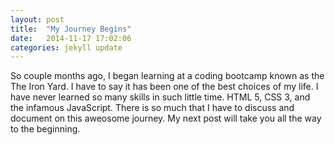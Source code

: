 ```yaml
---
layout: post
title:  "My Journey Begins"
date:   2014-11-17 17:02:06
categories: jekyll update
---
```


So couple months ago, I began learning at a coding bootcamp known as the The Iron Yard. I have to say it has been
one of the best choices of my life. I have never learned so many skills in such little time.
HTML 5, CSS 3, and the infamous JavaScript. There is so much that I have to discuss and document on this aweosome journey. My next post will take you all the way to the beginning.

